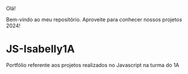 Olá!

Bem-vindo ao meu repositório. Aproveite para conhecer nossos projetos 2024!

# JS-Isabelly1A
Portfólio referente aos projetos realizados no Javascript na turma do 1A
